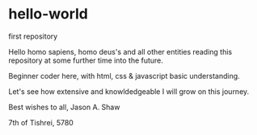 # hello-world
first repository

Hello homo sapiens, homo deus's and all other entities reading this repository at some further time into the future.

Beginner coder here, with html, css & javascript basic understanding.

Let's see how extensive and knowldedgeable I will grow on this journey.


Best wishes to all,
Jason A. Shaw

7th of Tishrei, 5780
